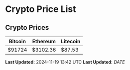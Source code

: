 # Crypto Price List

## Crypto Prices
| Bitcoin | Ethereum | Litecoin |
| ------- | -------- | -------- |
| $91724 | $3102.36 | $87.53 |
**Last Updated:** 2024-11-19 13:42 UTC
**Last Updated:** $DATE$
